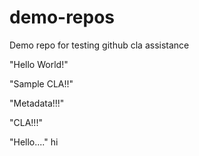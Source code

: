 # demo-repos
Demo repo for testing github cla assistance

"Hello World!"

"Sample CLA!!"

"Metadata!!!"

"CLA!!!"

"Hello...."
hi

